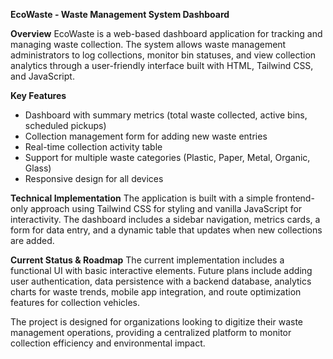 **EcoWaste - Waste Management System Dashboard**

**Overview**
EcoWaste is a web-based dashboard application for tracking and managing waste collection. The system allows waste management administrators to log collections, monitor bin statuses, and view collection analytics through a user-friendly interface built with HTML, Tailwind CSS, and JavaScript.

**Key Features**
- Dashboard with summary metrics (total waste collected, active bins, scheduled pickups)
- Collection management form for adding new waste entries
- Real-time collection activity table
- Support for multiple waste categories (Plastic, Paper, Metal, Organic, Glass)
- Responsive design for all devices

**Technical Implementation**
The application is built with a simple frontend-only approach using Tailwind CSS for styling and vanilla JavaScript for interactivity. The dashboard includes a sidebar navigation, metrics cards, a form for data entry, and a dynamic table that updates when new collections are added.

**Current Status & Roadmap**
The current implementation includes a functional UI with basic interactive elements. Future plans include adding user authentication, data persistence with a backend database, analytics charts for waste trends, mobile app integration, and route optimization features for collection vehicles.

The project is designed for organizations looking to digitize their waste management operations, providing a centralized platform to monitor collection efficiency and environmental impact.
